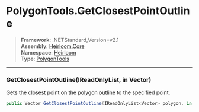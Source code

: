 # PolygonTools.GetClosestPointOutline

> **Framework**: .NETStandard,Version=v2.1  
> **Assembly**: [Heirloom.Core][0]  
> **Namespace**: [Heirloom][0]  
> **Type**: [PolygonTools][1]

--------------------------------------------------------------------------------

### GetClosestPointOutline(IReadOnlyList<Vector>, in Vector)

Gets the closest point on the polygon outline to the specified point.

```cs
public Vector GetClosestPointOutline(IReadOnlyList<Vector> polygon, in Vector point)
```

[0]: ../Heirloom.Core.md
[1]: Heirloom.PolygonTools.md
